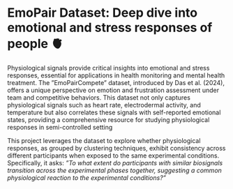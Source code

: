 # EmoPair Dataset: Deep dive into emotional and stress responses of people 🫀

Physiological signals provide critical insights into emotional and stress responses, essential for applications in health monitoring and mental health treatment. The ”EmoPairCompete” dataset,
introduced by Das et al. (2024), offers a unique perspective on emotion and frustration assessment under team and competitive behaviors. This dataset not only captures physiological
signals such as heart rate, electrodermal activity, and temperature but also correlates these signals
with self-reported emotional states, providing a comprehensive resource for studying physiological
responses in semi-controlled setting

This project leverages the dataset to explore whether physiological responses, as
grouped by clustering techniques, exhibit consistency across different participants when exposed to
the same experimental conditions. Specifically, it asks: *”To what extent do participants with similar
biosignals transition across the experimental phases together, suggesting a common physiological
reaction to the experimental conditions?”*
